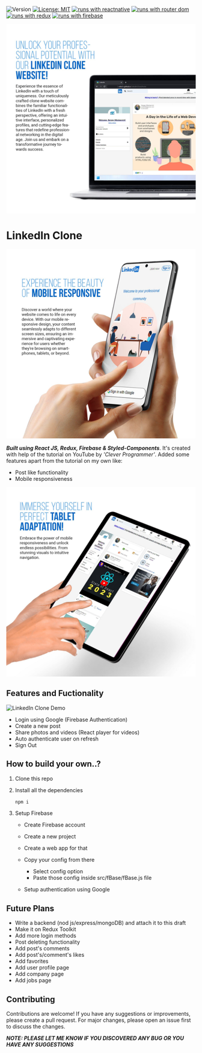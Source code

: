 ![Version](https://img.shields.io/badge/Version-1.0-blue.svg?cacheSeconds=2592000)
[![License: MIT](https://img.shields.io/badge/License-MIT-yellow.svg)](https://opensource.org/licenses/MIT)
[![runs with reactnative](https://img.shields.io/badge/Runs%20with%20React-000.svg?style=flat-square&logo=React&labelColor=f3f3f3&logoColor=61DAFB)](https://uk.legacy.reactjs.org/)
[![runs with router dom](https://img.shields.io/badge/Runs%20with%20React_Router_Dom-000.svg?style=flat-square&logo=React&labelColor=f3f3f3&logoColor=blue)](https://reactrouter.com/en/main)
[![runs with redux](https://img.shields.io/badge/Runs%20with%20Redux-000.svg?style=flat-square&logo=Redux&labelColor=f3f3f3&logoColor=7247B5)](https://redux.js.org/)
[![runs with firebase](https://img.shields.io/badge/Runs%20with%20Firebase-000.svg?style=flat-square&logo=Firebase&labelColor=f3f3f3&logoColor=FFCB2D)](https://firebase.google.com/)

![LinkedIn Clone Demo](./src/images/about/link_pc-min.jpg)

# LinkedIn Clone

![LinkedIn Clone Demo](./src/images/about/link_phone-min.jpg)

**_Built using React JS, Redux, Firebase & Styled-Components_**. It's created with help of the tutorial on YouTube by _'Clever Programmer'_. Added some features apart from the tutorial on my own like:

- Post like functionality
- Mobile responsiveness

![LinkedIn Clone Demo](./src/images/about/link_tablet-min.jpg)

## Features and Fuctionality

![LinkedIn Clone Demo](linkedIn.gif)

- Login using Google (Firebase Authentication)
- Create a new post
- Share photos and videos (React player for videos)
- Auto authenticate user on refresh
- Sign Out

## How to build your own..?

1. Clone this repo
1. Install all the dependencies
   ```bash
   npm i
   ```
1. Setup Firebase

   - Create Firebase account
   - Create a new project
   - Create a web app for that
   - Copy your config from there

     - Select config option
     - Paste those config inside src/fBase/fBase.js file

   - Setup authentication using Google

## Future Plans

- Write a backend (nod js/express/mongoDB) and attach it to this draft
- Make it on Redux Toolkit
- Add more login methods
- Post deleting functionality
- Add post's comments
- Add post's/comment's likes
- Add favorites
- Add user profile page
- Add company page
- Add jobs page

## Contributing

Contributions are welcome! If you have any suggestions or improvements, please create a pull request. For major changes, please open an issue first to discuss the changes.

**_NOTE: PLEASE LET ME KNOW IF YOU DISCOVERED ANY BUG OR YOU HAVE ANY SUGGESTIONS_**

